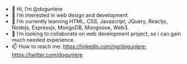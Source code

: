 - 👋 Hi, I’m @dogunlere
- 👀 I’m interested in web design and development
- 🌱 I’m currently learning HTML, CSS, Javascript, JQuery, Reactjs, Nodejs, Expressjs, MongoDB, Mongoose, Web3.
- 💞️ I’m looking to collaborate on web development project, so i can gain much needed experience.
- 📫 How to reach me: https://linkedln.com/ng/dogunlere; https://twitter.com/dogunlere

<!---
dogunlere/dogunlere is a ✨ special ✨ repository because its `README.md` (this file) appears on your GitHub profile.
You can click the Preview link to take a look at your changes.
--->
